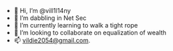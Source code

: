 - 👋 Hi, I’m @vill1l14ny
- 👀 I’m dabbling in Net Sec
- 🌱 I’m currently learning to walk a tight rope
- 💞️ I’m looking to collaborate on equalization of wealth
- 📫 vildie2054@gmail.com.

<!---
vill1l14ny/vill1l14ny is a ✨ special ✨ repository because its `README.md` (this file) appears on your GitHub profile.
You can click the Preview link to take a look at your changes.
--->
